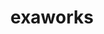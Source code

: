 ---
title: "exaworks"
layout: cache
categories: [package, develop]
meta: {"versions": ["0.1.0"], "compilers": ["gcc@=11.1.0", "oneapi@=2023.1.0", "oneapi@=2023.2.0"], "oss": ["ubuntu20.04"], "platforms": ["linux"], "targets": ["ppc64le", "x86_64", "x86_64_v3"], "stacks": ["e4s", "e4s-oneapi", "e4s-power", "root"], "num_specs": 94, "num_specs_by_stack": {"root": 94, "e4s-power": 10, "e4s-oneapi": 26, "e4s": 10}}
spec_details: [{"hash": "vl6evtlnxiqzohu3fhhmokryzm7swzza", "compiler": "gcc@=11.1.0", "versions": ["0.1.0"], "os": "ubuntu20.04", "platform": "linux", "target": "ppc64le", "variants": ["build_system=bundle"], "stacks": ["root"], "size": "-", "tarball": "https://binaries.spack.io/develop/build_cache/linux-ubuntu20.04-ppc64le/gcc-11.1.0/exaworks-0.1.0/linux-ubuntu20.04-ppc64le-gcc-11.1.0-exaworks-0.1.0-vl6evtlnxiqzohu3fhhmokryzm7swzza.spack"}, {"hash": "dwpkl4t3rqyfge44rssxu36jw2a4tt7w", "compiler": "gcc@=11.1.0", "versions": ["0.1.0"], "os": "ubuntu20.04", "platform": "linux", "target": "ppc64le", "variants": ["build_system=bundle"], "stacks": ["root"], "size": "-", "tarball": "https://binaries.spack.io/develop/build_cache/linux-ubuntu20.04-ppc64le/gcc-11.1.0/exaworks-0.1.0/linux-ubuntu20.04-ppc64le-gcc-11.1.0-exaworks-0.1.0-dwpkl4t3rqyfge44rssxu36jw2a4tt7w.spack"}, {"hash": "iqiba744gonfzwzkio7wvkd6oiplm5lv", "compiler": "gcc@=11.1.0", "versions": ["0.1.0"], "os": "ubuntu20.04", "platform": "linux", "target": "ppc64le", "variants": ["build_system=bundle"], "stacks": ["e4s-power", "root"], "size": "-", "tarball": "https://binaries.spack.io/develop/build_cache/linux-ubuntu20.04-ppc64le/gcc-11.1.0/exaworks-0.1.0/linux-ubuntu20.04-ppc64le-gcc-11.1.0-exaworks-0.1.0-iqiba744gonfzwzkio7wvkd6oiplm5lv.spack"}, {"hash": "53wwmcepyzyd2jxpcmaygmi7lf3jbtjy", "compiler": "gcc@=11.1.0", "versions": ["0.1.0"], "os": "ubuntu20.04", "platform": "linux", "target": "ppc64le", "variants": ["build_system=bundle"], "stacks": ["root"], "size": "-", "tarball": "https://binaries.spack.io/develop/build_cache/linux-ubuntu20.04-ppc64le/gcc-11.1.0/exaworks-0.1.0/linux-ubuntu20.04-ppc64le-gcc-11.1.0-exaworks-0.1.0-53wwmcepyzyd2jxpcmaygmi7lf3jbtjy.spack"}, {"hash": "jawihsxtvcxbn6gthywrkub33z5zflzd", "compiler": "gcc@=11.1.0", "versions": ["0.1.0"], "os": "ubuntu20.04", "platform": "linux", "target": "ppc64le", "variants": ["build_system=bundle"], "stacks": ["e4s-power", "root"], "size": "-", "tarball": "https://binaries.spack.io/develop/build_cache/linux-ubuntu20.04-ppc64le/gcc-11.1.0/exaworks-0.1.0/linux-ubuntu20.04-ppc64le-gcc-11.1.0-exaworks-0.1.0-jawihsxtvcxbn6gthywrkub33z5zflzd.spack"}, {"hash": "fgautwadmpwsovfvagmqjmrysv5t7hnb", "compiler": "gcc@=11.1.0", "versions": ["0.1.0"], "os": "ubuntu20.04", "platform": "linux", "target": "ppc64le", "variants": ["build_system=bundle"], "stacks": ["e4s-power", "root"], "size": "-", "tarball": "https://binaries.spack.io/develop/build_cache/linux-ubuntu20.04-ppc64le/gcc-11.1.0/exaworks-0.1.0/linux-ubuntu20.04-ppc64le-gcc-11.1.0-exaworks-0.1.0-fgautwadmpwsovfvagmqjmrysv5t7hnb.spack"}, {"hash": "g4iaj2lagsna2gzp6xeainp7jhrprk5o", "compiler": "gcc@=11.1.0", "versions": ["0.1.0"], "os": "ubuntu20.04", "platform": "linux", "target": "ppc64le", "variants": ["build_system=bundle"], "stacks": ["root"], "size": "-", "tarball": "https://binaries.spack.io/develop/build_cache/linux-ubuntu20.04-ppc64le/gcc-11.1.0/exaworks-0.1.0/linux-ubuntu20.04-ppc64le-gcc-11.1.0-exaworks-0.1.0-g4iaj2lagsna2gzp6xeainp7jhrprk5o.spack"}, {"hash": "lrrbttmctqes5wum5mi23zhrzwdygzhy", "compiler": "gcc@=11.1.0", "versions": ["0.1.0"], "os": "ubuntu20.04", "platform": "linux", "target": "ppc64le", "variants": ["build_system=bundle"], "stacks": ["e4s-power", "root"], "size": "-", "tarball": "https://binaries.spack.io/develop/build_cache/linux-ubuntu20.04-ppc64le/gcc-11.1.0/exaworks-0.1.0/linux-ubuntu20.04-ppc64le-gcc-11.1.0-exaworks-0.1.0-lrrbttmctqes5wum5mi23zhrzwdygzhy.spack"}, {"hash": "h4bacijsav6ygd63oo3za2qysr6kfi2s", "compiler": "gcc@=11.1.0", "versions": ["0.1.0"], "os": "ubuntu20.04", "platform": "linux", "target": "ppc64le", "variants": ["build_system=bundle"], "stacks": ["root"], "size": "-", "tarball": "https://binaries.spack.io/develop/build_cache/linux-ubuntu20.04-ppc64le/gcc-11.1.0/exaworks-0.1.0/linux-ubuntu20.04-ppc64le-gcc-11.1.0-exaworks-0.1.0-h4bacijsav6ygd63oo3za2qysr6kfi2s.spack"}, {"hash": "5uivzeinade4p5pq37vsq2kg4q3mt7wu", "compiler": "gcc@=11.1.0", "versions": ["0.1.0"], "os": "ubuntu20.04", "platform": "linux", "target": "ppc64le", "variants": ["build_system=bundle"], "stacks": ["root"], "size": "-", "tarball": "https://binaries.spack.io/develop/build_cache/linux-ubuntu20.04-ppc64le/gcc-11.1.0/exaworks-0.1.0/linux-ubuntu20.04-ppc64le-gcc-11.1.0-exaworks-0.1.0-5uivzeinade4p5pq37vsq2kg4q3mt7wu.spack"}, {"hash": "caofol34tkcdmrb6c2v7lxyh7dac56mr", "compiler": "gcc@=11.1.0", "versions": ["0.1.0"], "os": "ubuntu20.04", "platform": "linux", "target": "ppc64le", "variants": ["build_system=bundle"], "stacks": ["root"], "size": "-", "tarball": "https://binaries.spack.io/develop/build_cache/linux-ubuntu20.04-ppc64le/gcc-11.1.0/exaworks-0.1.0/linux-ubuntu20.04-ppc64le-gcc-11.1.0-exaworks-0.1.0-caofol34tkcdmrb6c2v7lxyh7dac56mr.spack"}, {"hash": "lbwcgq4af7wrvw4e7pxoytt3nwzugh66", "compiler": "gcc@=11.1.0", "versions": ["0.1.0"], "os": "ubuntu20.04", "platform": "linux", "target": "ppc64le", "variants": ["build_system=bundle"], "stacks": ["root"], "size": "-", "tarball": "https://binaries.spack.io/develop/build_cache/linux-ubuntu20.04-ppc64le/gcc-11.1.0/exaworks-0.1.0/linux-ubuntu20.04-ppc64le-gcc-11.1.0-exaworks-0.1.0-lbwcgq4af7wrvw4e7pxoytt3nwzugh66.spack"}, {"hash": "64yczlfjq7jp2sbvetltrrowfsqmhrdx", "compiler": "gcc@=11.1.0", "versions": ["0.1.0"], "os": "ubuntu20.04", "platform": "linux", "target": "ppc64le", "variants": ["build_system=bundle"], "stacks": ["root"], "size": "-", "tarball": "https://binaries.spack.io/develop/build_cache/linux-ubuntu20.04-ppc64le/gcc-11.1.0/exaworks-0.1.0/linux-ubuntu20.04-ppc64le-gcc-11.1.0-exaworks-0.1.0-64yczlfjq7jp2sbvetltrrowfsqmhrdx.spack"}, {"hash": "allgkvtrtrscphqbywyfkprhoha4bekz", "compiler": "gcc@=11.1.0", "versions": ["0.1.0"], "os": "ubuntu20.04", "platform": "linux", "target": "ppc64le", "variants": ["build_system=bundle"], "stacks": ["root"], "size": "-", "tarball": "https://binaries.spack.io/develop/build_cache/linux-ubuntu20.04-ppc64le/gcc-11.1.0/exaworks-0.1.0/linux-ubuntu20.04-ppc64le-gcc-11.1.0-exaworks-0.1.0-allgkvtrtrscphqbywyfkprhoha4bekz.spack"}, {"hash": "m2giuamv3w5ju3g2q3jksgzko5offpi6", "compiler": "gcc@=11.1.0", "versions": ["0.1.0"], "os": "ubuntu20.04", "platform": "linux", "target": "ppc64le", "variants": ["build_system=bundle"], "stacks": ["root"], "size": "-", "tarball": "https://binaries.spack.io/develop/build_cache/linux-ubuntu20.04-ppc64le/gcc-11.1.0/exaworks-0.1.0/linux-ubuntu20.04-ppc64le-gcc-11.1.0-exaworks-0.1.0-m2giuamv3w5ju3g2q3jksgzko5offpi6.spack"}, {"hash": "7bu6whg42ruazwcatl4rynnk6wvtomb5", "compiler": "gcc@=11.1.0", "versions": ["0.1.0"], "os": "ubuntu20.04", "platform": "linux", "target": "ppc64le", "variants": ["build_system=bundle"], "stacks": ["root"], "size": "-", "tarball": "https://binaries.spack.io/develop/build_cache/linux-ubuntu20.04-ppc64le/gcc-11.1.0/exaworks-0.1.0/linux-ubuntu20.04-ppc64le-gcc-11.1.0-exaworks-0.1.0-7bu6whg42ruazwcatl4rynnk6wvtomb5.spack"}, {"hash": "h4s2vobgpwf7qfwomvbbnjvrpukgww4b", "compiler": "gcc@=11.1.0", "versions": ["0.1.0"], "os": "ubuntu20.04", "platform": "linux", "target": "ppc64le", "variants": ["build_system=bundle"], "stacks": ["root"], "size": "-", "tarball": "https://binaries.spack.io/develop/build_cache/linux-ubuntu20.04-ppc64le/gcc-11.1.0/exaworks-0.1.0/linux-ubuntu20.04-ppc64le-gcc-11.1.0-exaworks-0.1.0-h4s2vobgpwf7qfwomvbbnjvrpukgww4b.spack"}, {"hash": "g73qphww6zjnxjry7nlaproyggkosbtw", "compiler": "gcc@=11.1.0", "versions": ["0.1.0"], "os": "ubuntu20.04", "platform": "linux", "target": "ppc64le", "variants": ["build_system=bundle"], "stacks": ["root"], "size": "-", "tarball": "https://binaries.spack.io/develop/build_cache/linux-ubuntu20.04-ppc64le/gcc-11.1.0/exaworks-0.1.0/linux-ubuntu20.04-ppc64le-gcc-11.1.0-exaworks-0.1.0-g73qphww6zjnxjry7nlaproyggkosbtw.spack"}, {"hash": "asgwvh6sgqs6c67avgt7pffhj4rdxq5l", "compiler": "gcc@=11.1.0", "versions": ["0.1.0"], "os": "ubuntu20.04", "platform": "linux", "target": "ppc64le", "variants": ["build_system=bundle"], "stacks": ["root"], "size": "-", "tarball": "https://binaries.spack.io/develop/build_cache/linux-ubuntu20.04-ppc64le/gcc-11.1.0/exaworks-0.1.0/linux-ubuntu20.04-ppc64le-gcc-11.1.0-exaworks-0.1.0-asgwvh6sgqs6c67avgt7pffhj4rdxq5l.spack"}, {"hash": "5h3inj75uhykcx57j5pbymevnauywdft", "compiler": "gcc@=11.1.0", "versions": ["0.1.0"], "os": "ubuntu20.04", "platform": "linux", "target": "ppc64le", "variants": ["build_system=bundle"], "stacks": ["root"], "size": "-", "tarball": "https://binaries.spack.io/develop/build_cache/linux-ubuntu20.04-ppc64le/gcc-11.1.0/exaworks-0.1.0/linux-ubuntu20.04-ppc64le-gcc-11.1.0-exaworks-0.1.0-5h3inj75uhykcx57j5pbymevnauywdft.spack"}, {"hash": "m5v6ie5np4kl75axt67xuy4dhaoxdngm", "compiler": "gcc@=11.1.0", "versions": ["0.1.0"], "os": "ubuntu20.04", "platform": "linux", "target": "ppc64le", "variants": ["build_system=bundle"], "stacks": ["root"], "size": "-", "tarball": "https://binaries.spack.io/develop/build_cache/linux-ubuntu20.04-ppc64le/gcc-11.1.0/exaworks-0.1.0/linux-ubuntu20.04-ppc64le-gcc-11.1.0-exaworks-0.1.0-m5v6ie5np4kl75axt67xuy4dhaoxdngm.spack"}, {"hash": "2slxiehm665yogonu7756agkuad7t44a", "compiler": "gcc@=11.1.0", "versions": ["0.1.0"], "os": "ubuntu20.04", "platform": "linux", "target": "ppc64le", "variants": ["build_system=bundle"], "stacks": ["e4s-power", "root"], "size": "-", "tarball": "https://binaries.spack.io/develop/build_cache/linux-ubuntu20.04-ppc64le/gcc-11.1.0/exaworks-0.1.0/linux-ubuntu20.04-ppc64le-gcc-11.1.0-exaworks-0.1.0-2slxiehm665yogonu7756agkuad7t44a.spack"}, {"hash": "ma5zu54y7kyq4ayn6j26psfrvi2zs6n5", "compiler": "gcc@=11.1.0", "versions": ["0.1.0"], "os": "ubuntu20.04", "platform": "linux", "target": "ppc64le", "variants": ["build_system=bundle"], "stacks": ["root"], "size": "-", "tarball": "https://binaries.spack.io/develop/build_cache/linux-ubuntu20.04-ppc64le/gcc-11.1.0/exaworks-0.1.0/linux-ubuntu20.04-ppc64le-gcc-11.1.0-exaworks-0.1.0-ma5zu54y7kyq4ayn6j26psfrvi2zs6n5.spack"}, {"hash": "bpq7flio6dvakvuwcys32nvi6t6two7l", "compiler": "gcc@=11.1.0", "versions": ["0.1.0"], "os": "ubuntu20.04", "platform": "linux", "target": "ppc64le", "variants": ["build_system=bundle"], "stacks": ["root"], "size": "-", "tarball": "https://binaries.spack.io/develop/build_cache/linux-ubuntu20.04-ppc64le/gcc-11.1.0/exaworks-0.1.0/linux-ubuntu20.04-ppc64le-gcc-11.1.0-exaworks-0.1.0-bpq7flio6dvakvuwcys32nvi6t6two7l.spack"}, {"hash": "ruundlvsiorgrc4khzmy2mj4avvsuar6", "compiler": "gcc@=11.1.0", "versions": ["0.1.0"], "os": "ubuntu20.04", "platform": "linux", "target": "ppc64le", "variants": ["build_system=bundle"], "stacks": ["e4s-power", "root"], "size": "-", "tarball": "https://binaries.spack.io/develop/build_cache/linux-ubuntu20.04-ppc64le/gcc-11.1.0/exaworks-0.1.0/linux-ubuntu20.04-ppc64le-gcc-11.1.0-exaworks-0.1.0-ruundlvsiorgrc4khzmy2mj4avvsuar6.spack"}, {"hash": "d7m3ks65ounhg5gpkqlgs2s2k7o7u6qt", "compiler": "gcc@=11.1.0", "versions": ["0.1.0"], "os": "ubuntu20.04", "platform": "linux", "target": "ppc64le", "variants": ["build_system=bundle"], "stacks": ["root"], "size": "-", "tarball": "https://binaries.spack.io/develop/build_cache/linux-ubuntu20.04-ppc64le/gcc-11.1.0/exaworks-0.1.0/linux-ubuntu20.04-ppc64le-gcc-11.1.0-exaworks-0.1.0-d7m3ks65ounhg5gpkqlgs2s2k7o7u6qt.spack"}, {"hash": "v2mofjapvndzsweqlinv7g2hiz6f7lp5", "compiler": "gcc@=11.1.0", "versions": ["0.1.0"], "os": "ubuntu20.04", "platform": "linux", "target": "ppc64le", "variants": ["build_system=bundle"], "stacks": ["root"], "size": "-", "tarball": "https://binaries.spack.io/develop/build_cache/linux-ubuntu20.04-ppc64le/gcc-11.1.0/exaworks-0.1.0/linux-ubuntu20.04-ppc64le-gcc-11.1.0-exaworks-0.1.0-v2mofjapvndzsweqlinv7g2hiz6f7lp5.spack"}, {"hash": "rvkqxnjq34k2yh7mc2dibfjscnmjx4mz", "compiler": "gcc@=11.1.0", "versions": ["0.1.0"], "os": "ubuntu20.04", "platform": "linux", "target": "ppc64le", "variants": ["build_system=bundle"], "stacks": ["e4s-power", "root"], "size": "-", "tarball": "https://binaries.spack.io/develop/build_cache/linux-ubuntu20.04-ppc64le/gcc-11.1.0/exaworks-0.1.0/linux-ubuntu20.04-ppc64le-gcc-11.1.0-exaworks-0.1.0-rvkqxnjq34k2yh7mc2dibfjscnmjx4mz.spack"}, {"hash": "tnkvq5glcnvjurcgdf7abn4un5zd7gjy", "compiler": "gcc@=11.1.0", "versions": ["0.1.0"], "os": "ubuntu20.04", "platform": "linux", "target": "ppc64le", "variants": ["build_system=bundle"], "stacks": ["e4s-power", "root"], "size": "-", "tarball": "https://binaries.spack.io/develop/build_cache/linux-ubuntu20.04-ppc64le/gcc-11.1.0/exaworks-0.1.0/linux-ubuntu20.04-ppc64le-gcc-11.1.0-exaworks-0.1.0-tnkvq5glcnvjurcgdf7abn4un5zd7gjy.spack"}, {"hash": "rak2apaf4j6hlhuygd3on64znei5szqk", "compiler": "gcc@=11.1.0", "versions": ["0.1.0"], "os": "ubuntu20.04", "platform": "linux", "target": "ppc64le", "variants": ["build_system=bundle"], "stacks": ["root"], "size": "-", "tarball": "https://binaries.spack.io/develop/build_cache/linux-ubuntu20.04-ppc64le/gcc-11.1.0/exaworks-0.1.0/linux-ubuntu20.04-ppc64le-gcc-11.1.0-exaworks-0.1.0-rak2apaf4j6hlhuygd3on64znei5szqk.spack"}, {"hash": "wrt5cjbmopcvwtwoif4h2aqpuges265x", "compiler": "gcc@=11.1.0", "versions": ["0.1.0"], "os": "ubuntu20.04", "platform": "linux", "target": "ppc64le", "variants": ["build_system=bundle"], "stacks": ["root"], "size": "-", "tarball": "https://binaries.spack.io/develop/build_cache/linux-ubuntu20.04-ppc64le/gcc-11.1.0/exaworks-0.1.0/linux-ubuntu20.04-ppc64le-gcc-11.1.0-exaworks-0.1.0-wrt5cjbmopcvwtwoif4h2aqpuges265x.spack"}, {"hash": "zsxbsooddymsousqoxshylxixmiflczb", "compiler": "gcc@=11.1.0", "versions": ["0.1.0"], "os": "ubuntu20.04", "platform": "linux", "target": "ppc64le", "variants": ["build_system=bundle"], "stacks": ["root"], "size": "-", "tarball": "https://binaries.spack.io/develop/build_cache/linux-ubuntu20.04-ppc64le/gcc-11.1.0/exaworks-0.1.0/linux-ubuntu20.04-ppc64le-gcc-11.1.0-exaworks-0.1.0-zsxbsooddymsousqoxshylxixmiflczb.spack"}, {"hash": "ylf5s4tpffvb32fur7263wtw7a6ewqmd", "compiler": "gcc@=11.1.0", "versions": ["0.1.0"], "os": "ubuntu20.04", "platform": "linux", "target": "ppc64le", "variants": ["build_system=bundle"], "stacks": ["root"], "size": "-", "tarball": "https://binaries.spack.io/develop/build_cache/linux-ubuntu20.04-ppc64le/gcc-11.1.0/exaworks-0.1.0/linux-ubuntu20.04-ppc64le-gcc-11.1.0-exaworks-0.1.0-ylf5s4tpffvb32fur7263wtw7a6ewqmd.spack"}, {"hash": "xqeddu4nw34d55dwy7gefjoclkhadgl3", "compiler": "gcc@=11.1.0", "versions": ["0.1.0"], "os": "ubuntu20.04", "platform": "linux", "target": "ppc64le", "variants": ["build_system=bundle"], "stacks": ["e4s-power", "root"], "size": "-", "tarball": "https://binaries.spack.io/develop/build_cache/linux-ubuntu20.04-ppc64le/gcc-11.1.0/exaworks-0.1.0/linux-ubuntu20.04-ppc64le-gcc-11.1.0-exaworks-0.1.0-xqeddu4nw34d55dwy7gefjoclkhadgl3.spack"}, {"hash": "xvdfn4k4zsgobyibimzs4o7owslnjslk", "compiler": "gcc@=11.1.0", "versions": ["0.1.0"], "os": "ubuntu20.04", "platform": "linux", "target": "ppc64le", "variants": ["build_system=bundle"], "stacks": ["e4s-power", "root"], "size": "-", "tarball": "https://binaries.spack.io/develop/build_cache/linux-ubuntu20.04-ppc64le/gcc-11.1.0/exaworks-0.1.0/linux-ubuntu20.04-ppc64le-gcc-11.1.0-exaworks-0.1.0-xvdfn4k4zsgobyibimzs4o7owslnjslk.spack"}, {"hash": "hijime2hgun3tbm25n2oe637t46wmatk", "compiler": "oneapi@=2023.1.0", "versions": ["0.1.0"], "os": "ubuntu20.04", "platform": "linux", "target": "x86_64", "variants": ["build_system=bundle"], "stacks": ["e4s-oneapi", "root"], "size": "-", "tarball": "https://binaries.spack.io/develop/build_cache/linux-ubuntu20.04-x86_64/oneapi-2023.1.0/exaworks-0.1.0/linux-ubuntu20.04-x86_64-oneapi-2023.1.0-exaworks-0.1.0-hijime2hgun3tbm25n2oe637t46wmatk.spack"}, {"hash": "22m6k46qbngibdbq2io6bbu2eyn6rot6", "compiler": "oneapi@=2023.1.0", "versions": ["0.1.0"], "os": "ubuntu20.04", "platform": "linux", "target": "x86_64", "variants": ["build_system=bundle"], "stacks": ["e4s-oneapi", "root"], "size": "-", "tarball": "https://binaries.spack.io/develop/build_cache/linux-ubuntu20.04-x86_64/oneapi-2023.1.0/exaworks-0.1.0/linux-ubuntu20.04-x86_64-oneapi-2023.1.0-exaworks-0.1.0-22m6k46qbngibdbq2io6bbu2eyn6rot6.spack"}, {"hash": "ujzpmvfj6jikz6a7oulfq44p4kjmjlh6", "compiler": "oneapi@=2023.1.0", "versions": ["0.1.0"], "os": "ubuntu20.04", "platform": "linux", "target": "x86_64", "variants": ["build_system=bundle"], "stacks": ["e4s-oneapi", "root"], "size": "-", "tarball": "https://binaries.spack.io/develop/build_cache/linux-ubuntu20.04-x86_64/oneapi-2023.1.0/exaworks-0.1.0/linux-ubuntu20.04-x86_64-oneapi-2023.1.0-exaworks-0.1.0-ujzpmvfj6jikz6a7oulfq44p4kjmjlh6.spack"}, {"hash": "m3lkjwlyznmvgwizzsoolgyw3zrmpeeo", "compiler": "oneapi@=2023.1.0", "versions": ["0.1.0"], "os": "ubuntu20.04", "platform": "linux", "target": "x86_64", "variants": ["build_system=bundle"], "stacks": ["e4s-oneapi", "root"], "size": "-", "tarball": "https://binaries.spack.io/develop/build_cache/linux-ubuntu20.04-x86_64/oneapi-2023.1.0/exaworks-0.1.0/linux-ubuntu20.04-x86_64-oneapi-2023.1.0-exaworks-0.1.0-m3lkjwlyznmvgwizzsoolgyw3zrmpeeo.spack"}, {"hash": "4h7v7nvfukql3mh3dmbnh4lmkp5ird5x", "compiler": "oneapi@=2023.1.0", "versions": ["0.1.0"], "os": "ubuntu20.04", "platform": "linux", "target": "x86_64", "variants": ["build_system=bundle"], "stacks": ["e4s-oneapi", "root"], "size": "-", "tarball": "https://binaries.spack.io/develop/build_cache/linux-ubuntu20.04-x86_64/oneapi-2023.1.0/exaworks-0.1.0/linux-ubuntu20.04-x86_64-oneapi-2023.1.0-exaworks-0.1.0-4h7v7nvfukql3mh3dmbnh4lmkp5ird5x.spack"}, {"hash": "gh2urq4g6cvw6yk5q4zdqgutdqfsdt5z", "compiler": "oneapi@=2023.1.0", "versions": ["0.1.0"], "os": "ubuntu20.04", "platform": "linux", "target": "x86_64", "variants": ["build_system=bundle"], "stacks": ["e4s-oneapi", "root"], "size": "-", "tarball": "https://binaries.spack.io/develop/build_cache/linux-ubuntu20.04-x86_64/oneapi-2023.1.0/exaworks-0.1.0/linux-ubuntu20.04-x86_64-oneapi-2023.1.0-exaworks-0.1.0-gh2urq4g6cvw6yk5q4zdqgutdqfsdt5z.spack"}, {"hash": "mqes3aqwy7r56przkxqafoazhbk5nzoq", "compiler": "oneapi@=2023.1.0", "versions": ["0.1.0"], "os": "ubuntu20.04", "platform": "linux", "target": "x86_64", "variants": ["build_system=bundle"], "stacks": ["e4s-oneapi", "root"], "size": "-", "tarball": "https://binaries.spack.io/develop/build_cache/linux-ubuntu20.04-x86_64/oneapi-2023.1.0/exaworks-0.1.0/linux-ubuntu20.04-x86_64-oneapi-2023.1.0-exaworks-0.1.0-mqes3aqwy7r56przkxqafoazhbk5nzoq.spack"}, {"hash": "52adpjqvvihs2mkerxr27efheu6wfgyc", "compiler": "oneapi@=2023.1.0", "versions": ["0.1.0"], "os": "ubuntu20.04", "platform": "linux", "target": "x86_64", "variants": ["build_system=bundle"], "stacks": ["e4s-oneapi", "root"], "size": "-", "tarball": "https://binaries.spack.io/develop/build_cache/linux-ubuntu20.04-x86_64/oneapi-2023.1.0/exaworks-0.1.0/linux-ubuntu20.04-x86_64-oneapi-2023.1.0-exaworks-0.1.0-52adpjqvvihs2mkerxr27efheu6wfgyc.spack"}, {"hash": "qlvns6ha3kb67fmzpf77m6ta4zgpar3o", "compiler": "oneapi@=2023.1.0", "versions": ["0.1.0"], "os": "ubuntu20.04", "platform": "linux", "target": "x86_64", "variants": ["build_system=bundle"], "stacks": ["e4s-oneapi", "root"], "size": "-", "tarball": "https://binaries.spack.io/develop/build_cache/linux-ubuntu20.04-x86_64/oneapi-2023.1.0/exaworks-0.1.0/linux-ubuntu20.04-x86_64-oneapi-2023.1.0-exaworks-0.1.0-qlvns6ha3kb67fmzpf77m6ta4zgpar3o.spack"}, {"hash": "js6vdmybl7dckcsdga2nqjy7o4ybkokz", "compiler": "oneapi@=2023.1.0", "versions": ["0.1.0"], "os": "ubuntu20.04", "platform": "linux", "target": "x86_64", "variants": ["build_system=bundle"], "stacks": ["e4s-oneapi", "root"], "size": "-", "tarball": "https://binaries.spack.io/develop/build_cache/linux-ubuntu20.04-x86_64/oneapi-2023.1.0/exaworks-0.1.0/linux-ubuntu20.04-x86_64-oneapi-2023.1.0-exaworks-0.1.0-js6vdmybl7dckcsdga2nqjy7o4ybkokz.spack"}, {"hash": "6c3rjqb477vtuq5la46pey4vexwtcwul", "compiler": "oneapi@=2023.2.0", "versions": ["0.1.0"], "os": "ubuntu20.04", "platform": "linux", "target": "x86_64", "variants": ["build_system=bundle"], "stacks": ["e4s-oneapi", "root"], "size": "-", "tarball": "https://binaries.spack.io/develop/build_cache/linux-ubuntu20.04-x86_64/oneapi-2023.2.0/exaworks-0.1.0/linux-ubuntu20.04-x86_64-oneapi-2023.2.0-exaworks-0.1.0-6c3rjqb477vtuq5la46pey4vexwtcwul.spack"}, {"hash": "425g4z77vkm3w45igz364oax3p6m35b5", "compiler": "oneapi@=2023.2.0", "versions": ["0.1.0"], "os": "ubuntu20.04", "platform": "linux", "target": "x86_64", "variants": ["build_system=bundle"], "stacks": ["e4s-oneapi", "root"], "size": "-", "tarball": "https://binaries.spack.io/develop/build_cache/linux-ubuntu20.04-x86_64/oneapi-2023.2.0/exaworks-0.1.0/linux-ubuntu20.04-x86_64-oneapi-2023.2.0-exaworks-0.1.0-425g4z77vkm3w45igz364oax3p6m35b5.spack"}, {"hash": "ey2fp2fdyun7qwa35tob7sshv3dbhjee", "compiler": "oneapi@=2023.2.0", "versions": ["0.1.0"], "os": "ubuntu20.04", "platform": "linux", "target": "x86_64", "variants": ["build_system=bundle"], "stacks": ["e4s-oneapi", "root"], "size": "-", "tarball": "https://binaries.spack.io/develop/build_cache/linux-ubuntu20.04-x86_64/oneapi-2023.2.0/exaworks-0.1.0/linux-ubuntu20.04-x86_64-oneapi-2023.2.0-exaworks-0.1.0-ey2fp2fdyun7qwa35tob7sshv3dbhjee.spack"}, {"hash": "lg2nsktytxioxptkqpabnwng4wveh6ra", "compiler": "oneapi@=2023.2.0", "versions": ["0.1.0"], "os": "ubuntu20.04", "platform": "linux", "target": "x86_64", "variants": ["build_system=bundle"], "stacks": ["e4s-oneapi", "root"], "size": "-", "tarball": "https://binaries.spack.io/develop/build_cache/linux-ubuntu20.04-x86_64/oneapi-2023.2.0/exaworks-0.1.0/linux-ubuntu20.04-x86_64-oneapi-2023.2.0-exaworks-0.1.0-lg2nsktytxioxptkqpabnwng4wveh6ra.spack"}, {"hash": "6vnl7ltckrsmptmuidqncsicocgblagw", "compiler": "oneapi@=2023.2.0", "versions": ["0.1.0"], "os": "ubuntu20.04", "platform": "linux", "target": "x86_64", "variants": ["build_system=bundle"], "stacks": ["e4s-oneapi", "root"], "size": "-", "tarball": "https://binaries.spack.io/develop/build_cache/linux-ubuntu20.04-x86_64/oneapi-2023.2.0/exaworks-0.1.0/linux-ubuntu20.04-x86_64-oneapi-2023.2.0-exaworks-0.1.0-6vnl7ltckrsmptmuidqncsicocgblagw.spack"}, {"hash": "dcopfjmawkjsfxqludhrlf5fmonddphf", "compiler": "oneapi@=2023.2.0", "versions": ["0.1.0"], "os": "ubuntu20.04", "platform": "linux", "target": "x86_64", "variants": ["build_system=bundle"], "stacks": ["e4s-oneapi", "root"], "size": "-", "tarball": "https://binaries.spack.io/develop/build_cache/linux-ubuntu20.04-x86_64/oneapi-2023.2.0/exaworks-0.1.0/linux-ubuntu20.04-x86_64-oneapi-2023.2.0-exaworks-0.1.0-dcopfjmawkjsfxqludhrlf5fmonddphf.spack"}, {"hash": "qa2q2mztpnyk2swn5zs4tofz7p55a2yw", "compiler": "oneapi@=2023.2.0", "versions": ["0.1.0"], "os": "ubuntu20.04", "platform": "linux", "target": "x86_64", "variants": ["build_system=bundle"], "stacks": ["e4s-oneapi", "root"], "size": "-", "tarball": "https://binaries.spack.io/develop/build_cache/linux-ubuntu20.04-x86_64/oneapi-2023.2.0/exaworks-0.1.0/linux-ubuntu20.04-x86_64-oneapi-2023.2.0-exaworks-0.1.0-qa2q2mztpnyk2swn5zs4tofz7p55a2yw.spack"}, {"hash": "iu7ovakffjojboz4fb6j7ppymcnkz7gu", "compiler": "oneapi@=2023.2.0", "versions": ["0.1.0"], "os": "ubuntu20.04", "platform": "linux", "target": "x86_64", "variants": ["build_system=bundle"], "stacks": ["e4s-oneapi", "root"], "size": "-", "tarball": "https://binaries.spack.io/develop/build_cache/linux-ubuntu20.04-x86_64/oneapi-2023.2.0/exaworks-0.1.0/linux-ubuntu20.04-x86_64-oneapi-2023.2.0-exaworks-0.1.0-iu7ovakffjojboz4fb6j7ppymcnkz7gu.spack"}, {"hash": "7u3hhjbcfaryvfkafc2zdxwhylkuuubh", "compiler": "oneapi@=2023.2.0", "versions": ["0.1.0"], "os": "ubuntu20.04", "platform": "linux", "target": "x86_64", "variants": ["build_system=bundle"], "stacks": ["e4s-oneapi", "root"], "size": "-", "tarball": "https://binaries.spack.io/develop/build_cache/linux-ubuntu20.04-x86_64/oneapi-2023.2.0/exaworks-0.1.0/linux-ubuntu20.04-x86_64-oneapi-2023.2.0-exaworks-0.1.0-7u3hhjbcfaryvfkafc2zdxwhylkuuubh.spack"}, {"hash": "6trevh3y5kbm7zbymw7dzgmf3umrhyrm", "compiler": "oneapi@=2023.2.0", "versions": ["0.1.0"], "os": "ubuntu20.04", "platform": "linux", "target": "x86_64", "variants": ["build_system=bundle"], "stacks": ["e4s-oneapi", "root"], "size": "-", "tarball": "https://binaries.spack.io/develop/build_cache/linux-ubuntu20.04-x86_64/oneapi-2023.2.0/exaworks-0.1.0/linux-ubuntu20.04-x86_64-oneapi-2023.2.0-exaworks-0.1.0-6trevh3y5kbm7zbymw7dzgmf3umrhyrm.spack"}, {"hash": "irigg6pi255v3c3schk5zavi7r2ivugu", "compiler": "oneapi@=2023.2.0", "versions": ["0.1.0"], "os": "ubuntu20.04", "platform": "linux", "target": "x86_64", "variants": ["build_system=bundle"], "stacks": ["e4s-oneapi", "root"], "size": "-", "tarball": "https://binaries.spack.io/develop/build_cache/linux-ubuntu20.04-x86_64/oneapi-2023.2.0/exaworks-0.1.0/linux-ubuntu20.04-x86_64-oneapi-2023.2.0-exaworks-0.1.0-irigg6pi255v3c3schk5zavi7r2ivugu.spack"}, {"hash": "nisrx7lky2vwihl6utcwkpqbmpib2hq7", "compiler": "oneapi@=2023.2.0", "versions": ["0.1.0"], "os": "ubuntu20.04", "platform": "linux", "target": "x86_64", "variants": ["build_system=bundle"], "stacks": ["e4s-oneapi", "root"], "size": "-", "tarball": "https://binaries.spack.io/develop/build_cache/linux-ubuntu20.04-x86_64/oneapi-2023.2.0/exaworks-0.1.0/linux-ubuntu20.04-x86_64-oneapi-2023.2.0-exaworks-0.1.0-nisrx7lky2vwihl6utcwkpqbmpib2hq7.spack"}, {"hash": "jxisf4hsvtrrao6jy75lztdkihc5yqkl", "compiler": "oneapi@=2023.2.0", "versions": ["0.1.0"], "os": "ubuntu20.04", "platform": "linux", "target": "x86_64", "variants": ["build_system=bundle"], "stacks": ["e4s-oneapi", "root"], "size": "-", "tarball": "https://binaries.spack.io/develop/build_cache/linux-ubuntu20.04-x86_64/oneapi-2023.2.0/exaworks-0.1.0/linux-ubuntu20.04-x86_64-oneapi-2023.2.0-exaworks-0.1.0-jxisf4hsvtrrao6jy75lztdkihc5yqkl.spack"}, {"hash": "z7hip7yhoho4pa45lbf2ewwptb2zzhpy", "compiler": "oneapi@=2023.2.0", "versions": ["0.1.0"], "os": "ubuntu20.04", "platform": "linux", "target": "x86_64", "variants": ["build_system=bundle"], "stacks": ["e4s-oneapi", "root"], "size": "-", "tarball": "https://binaries.spack.io/develop/build_cache/linux-ubuntu20.04-x86_64/oneapi-2023.2.0/exaworks-0.1.0/linux-ubuntu20.04-x86_64-oneapi-2023.2.0-exaworks-0.1.0-z7hip7yhoho4pa45lbf2ewwptb2zzhpy.spack"}, {"hash": "rpg3wkxtadhkxgs26zh4rse4fie5owug", "compiler": "oneapi@=2023.2.0", "versions": ["0.1.0"], "os": "ubuntu20.04", "platform": "linux", "target": "x86_64", "variants": ["build_system=bundle"], "stacks": ["e4s-oneapi", "root"], "size": "-", "tarball": "https://binaries.spack.io/develop/build_cache/linux-ubuntu20.04-x86_64/oneapi-2023.2.0/exaworks-0.1.0/linux-ubuntu20.04-x86_64-oneapi-2023.2.0-exaworks-0.1.0-rpg3wkxtadhkxgs26zh4rse4fie5owug.spack"}, {"hash": "qvib7t5bp22g2l2por7t7hsnys4xe7tj", "compiler": "oneapi@=2023.2.0", "versions": ["0.1.0"], "os": "ubuntu20.04", "platform": "linux", "target": "x86_64", "variants": ["build_system=bundle"], "stacks": ["e4s-oneapi", "root"], "size": "-", "tarball": "https://binaries.spack.io/develop/build_cache/linux-ubuntu20.04-x86_64/oneapi-2023.2.0/exaworks-0.1.0/linux-ubuntu20.04-x86_64-oneapi-2023.2.0-exaworks-0.1.0-qvib7t5bp22g2l2por7t7hsnys4xe7tj.spack"}, {"hash": "236ejqbx2k3k7o25yxoccdgv4qtl65we", "compiler": "gcc@=11.1.0", "versions": ["0.1.0"], "os": "ubuntu20.04", "platform": "linux", "target": "x86_64_v3", "variants": ["build_system=bundle"], "stacks": ["root"], "size": "-", "tarball": "https://binaries.spack.io/develop/build_cache/linux-ubuntu20.04-x86_64_v3/gcc-11.1.0/exaworks-0.1.0/linux-ubuntu20.04-x86_64_v3-gcc-11.1.0-exaworks-0.1.0-236ejqbx2k3k7o25yxoccdgv4qtl65we.spack"}, {"hash": "awp6nqwixs4yzcbptc3wlzmsold5smlg", "compiler": "gcc@=11.1.0", "versions": ["0.1.0"], "os": "ubuntu20.04", "platform": "linux", "target": "x86_64_v3", "variants": ["build_system=bundle"], "stacks": ["e4s", "root"], "size": "-", "tarball": "https://binaries.spack.io/develop/build_cache/linux-ubuntu20.04-x86_64_v3/gcc-11.1.0/exaworks-0.1.0/linux-ubuntu20.04-x86_64_v3-gcc-11.1.0-exaworks-0.1.0-awp6nqwixs4yzcbptc3wlzmsold5smlg.spack"}, {"hash": "76f54apwt6v332xb6t7rt7naylpcx2kg", "compiler": "gcc@=11.1.0", "versions": ["0.1.0"], "os": "ubuntu20.04", "platform": "linux", "target": "x86_64_v3", "variants": ["build_system=bundle"], "stacks": ["root"], "size": "-", "tarball": "https://binaries.spack.io/develop/build_cache/linux-ubuntu20.04-x86_64_v3/gcc-11.1.0/exaworks-0.1.0/linux-ubuntu20.04-x86_64_v3-gcc-11.1.0-exaworks-0.1.0-76f54apwt6v332xb6t7rt7naylpcx2kg.spack"}, {"hash": "qvattcvrpjbkfllsgudhz3xxr5eudkdv", "compiler": "gcc@=11.1.0", "versions": ["0.1.0"], "os": "ubuntu20.04", "platform": "linux", "target": "x86_64_v3", "variants": ["build_system=bundle"], "stacks": ["root"], "size": "-", "tarball": "https://binaries.spack.io/develop/build_cache/linux-ubuntu20.04-x86_64_v3/gcc-11.1.0/exaworks-0.1.0/linux-ubuntu20.04-x86_64_v3-gcc-11.1.0-exaworks-0.1.0-qvattcvrpjbkfllsgudhz3xxr5eudkdv.spack"}, {"hash": "6ruqakf7gzdagoyxzr3e5xuzidmbgyfy", "compiler": "gcc@=11.1.0", "versions": ["0.1.0"], "os": "ubuntu20.04", "platform": "linux", "target": "x86_64_v3", "variants": ["build_system=bundle"], "stacks": ["e4s", "root"], "size": "-", "tarball": "https://binaries.spack.io/develop/build_cache/linux-ubuntu20.04-x86_64_v3/gcc-11.1.0/exaworks-0.1.0/linux-ubuntu20.04-x86_64_v3-gcc-11.1.0-exaworks-0.1.0-6ruqakf7gzdagoyxzr3e5xuzidmbgyfy.spack"}, {"hash": "kthesuywjjj7kzhzuijbmcnimvvdjydu", "compiler": "gcc@=11.1.0", "versions": ["0.1.0"], "os": "ubuntu20.04", "platform": "linux", "target": "x86_64_v3", "variants": ["build_system=bundle"], "stacks": ["e4s", "root"], "size": "-", "tarball": "https://binaries.spack.io/develop/build_cache/linux-ubuntu20.04-x86_64_v3/gcc-11.1.0/exaworks-0.1.0/linux-ubuntu20.04-x86_64_v3-gcc-11.1.0-exaworks-0.1.0-kthesuywjjj7kzhzuijbmcnimvvdjydu.spack"}, {"hash": "6qjm6liyhnnuymdscl6w2ah2c6ithb3x", "compiler": "gcc@=11.1.0", "versions": ["0.1.0"], "os": "ubuntu20.04", "platform": "linux", "target": "x86_64_v3", "variants": ["build_system=bundle"], "stacks": ["root"], "size": "-", "tarball": "https://binaries.spack.io/develop/build_cache/linux-ubuntu20.04-x86_64_v3/gcc-11.1.0/exaworks-0.1.0/linux-ubuntu20.04-x86_64_v3-gcc-11.1.0-exaworks-0.1.0-6qjm6liyhnnuymdscl6w2ah2c6ithb3x.spack"}, {"hash": "rozs2pnst5jgn7xze2vp3bdbohjl2or3", "compiler": "gcc@=11.1.0", "versions": ["0.1.0"], "os": "ubuntu20.04", "platform": "linux", "target": "x86_64_v3", "variants": ["build_system=bundle"], "stacks": ["e4s", "root"], "size": "-", "tarball": "https://binaries.spack.io/develop/build_cache/linux-ubuntu20.04-x86_64_v3/gcc-11.1.0/exaworks-0.1.0/linux-ubuntu20.04-x86_64_v3-gcc-11.1.0-exaworks-0.1.0-rozs2pnst5jgn7xze2vp3bdbohjl2or3.spack"}, {"hash": "bjpvnn4rtc7n2s2mh3vjwgi7nosufmj6", "compiler": "gcc@=11.1.0", "versions": ["0.1.0"], "os": "ubuntu20.04", "platform": "linux", "target": "x86_64_v3", "variants": ["build_system=bundle"], "stacks": ["e4s", "root"], "size": "-", "tarball": "https://binaries.spack.io/develop/build_cache/linux-ubuntu20.04-x86_64_v3/gcc-11.1.0/exaworks-0.1.0/linux-ubuntu20.04-x86_64_v3-gcc-11.1.0-exaworks-0.1.0-bjpvnn4rtc7n2s2mh3vjwgi7nosufmj6.spack"}, {"hash": "oeznmnrguhzuahenkwanhuomzcmid2gl", "compiler": "gcc@=11.1.0", "versions": ["0.1.0"], "os": "ubuntu20.04", "platform": "linux", "target": "x86_64_v3", "variants": ["build_system=bundle"], "stacks": ["root"], "size": "-", "tarball": "https://binaries.spack.io/develop/build_cache/linux-ubuntu20.04-x86_64_v3/gcc-11.1.0/exaworks-0.1.0/linux-ubuntu20.04-x86_64_v3-gcc-11.1.0-exaworks-0.1.0-oeznmnrguhzuahenkwanhuomzcmid2gl.spack"}, {"hash": "d44dq2pkglequrfw24jem6l32zm4dfjh", "compiler": "gcc@=11.1.0", "versions": ["0.1.0"], "os": "ubuntu20.04", "platform": "linux", "target": "x86_64_v3", "variants": ["build_system=bundle"], "stacks": ["root"], "size": "-", "tarball": "https://binaries.spack.io/develop/build_cache/linux-ubuntu20.04-x86_64_v3/gcc-11.1.0/exaworks-0.1.0/linux-ubuntu20.04-x86_64_v3-gcc-11.1.0-exaworks-0.1.0-d44dq2pkglequrfw24jem6l32zm4dfjh.spack"}, {"hash": "r24ekrsx57qvjwwke3tdwtg2efajihbe", "compiler": "gcc@=11.1.0", "versions": ["0.1.0"], "os": "ubuntu20.04", "platform": "linux", "target": "x86_64_v3", "variants": ["build_system=bundle"], "stacks": ["e4s", "root"], "size": "-", "tarball": "https://binaries.spack.io/develop/build_cache/linux-ubuntu20.04-x86_64_v3/gcc-11.1.0/exaworks-0.1.0/linux-ubuntu20.04-x86_64_v3-gcc-11.1.0-exaworks-0.1.0-r24ekrsx57qvjwwke3tdwtg2efajihbe.spack"}, {"hash": "ejv3is6fbivy7n6q2eulsoxl3vr6oiqv", "compiler": "gcc@=11.1.0", "versions": ["0.1.0"], "os": "ubuntu20.04", "platform": "linux", "target": "x86_64_v3", "variants": ["build_system=bundle"], "stacks": ["e4s", "root"], "size": "-", "tarball": "https://binaries.spack.io/develop/build_cache/linux-ubuntu20.04-x86_64_v3/gcc-11.1.0/exaworks-0.1.0/linux-ubuntu20.04-x86_64_v3-gcc-11.1.0-exaworks-0.1.0-ejv3is6fbivy7n6q2eulsoxl3vr6oiqv.spack"}, {"hash": "ajxaubd3tqootlvzbxklqcgqmewzvvot", "compiler": "gcc@=11.1.0", "versions": ["0.1.0"], "os": "ubuntu20.04", "platform": "linux", "target": "x86_64_v3", "variants": ["build_system=bundle"], "stacks": ["root"], "size": "-", "tarball": "https://binaries.spack.io/develop/build_cache/linux-ubuntu20.04-x86_64_v3/gcc-11.1.0/exaworks-0.1.0/linux-ubuntu20.04-x86_64_v3-gcc-11.1.0-exaworks-0.1.0-ajxaubd3tqootlvzbxklqcgqmewzvvot.spack"}, {"hash": "6revytsbmojgyvwg4jkoftzlltejdvi6", "compiler": "gcc@=11.1.0", "versions": ["0.1.0"], "os": "ubuntu20.04", "platform": "linux", "target": "x86_64_v3", "variants": ["build_system=bundle"], "stacks": ["root"], "size": "-", "tarball": "https://binaries.spack.io/develop/build_cache/linux-ubuntu20.04-x86_64_v3/gcc-11.1.0/exaworks-0.1.0/linux-ubuntu20.04-x86_64_v3-gcc-11.1.0-exaworks-0.1.0-6revytsbmojgyvwg4jkoftzlltejdvi6.spack"}, {"hash": "rryxkqth6sishyudjru5bwie7x45r7s5", "compiler": "gcc@=11.1.0", "versions": ["0.1.0"], "os": "ubuntu20.04", "platform": "linux", "target": "x86_64_v3", "variants": ["build_system=bundle"], "stacks": ["root"], "size": "-", "tarball": "https://binaries.spack.io/develop/build_cache/linux-ubuntu20.04-x86_64_v3/gcc-11.1.0/exaworks-0.1.0/linux-ubuntu20.04-x86_64_v3-gcc-11.1.0-exaworks-0.1.0-rryxkqth6sishyudjru5bwie7x45r7s5.spack"}, {"hash": "fng7ns5a2bbwj4woif5bnkthauy3awx7", "compiler": "gcc@=11.1.0", "versions": ["0.1.0"], "os": "ubuntu20.04", "platform": "linux", "target": "x86_64_v3", "variants": ["build_system=bundle"], "stacks": ["root"], "size": "-", "tarball": "https://binaries.spack.io/develop/build_cache/linux-ubuntu20.04-x86_64_v3/gcc-11.1.0/exaworks-0.1.0/linux-ubuntu20.04-x86_64_v3-gcc-11.1.0-exaworks-0.1.0-fng7ns5a2bbwj4woif5bnkthauy3awx7.spack"}, {"hash": "ugkroyw3ltry5g622vhz3etdzyvpendt", "compiler": "gcc@=11.1.0", "versions": ["0.1.0"], "os": "ubuntu20.04", "platform": "linux", "target": "x86_64_v3", "variants": ["build_system=bundle"], "stacks": ["root"], "size": "-", "tarball": "https://binaries.spack.io/develop/build_cache/linux-ubuntu20.04-x86_64_v3/gcc-11.1.0/exaworks-0.1.0/linux-ubuntu20.04-x86_64_v3-gcc-11.1.0-exaworks-0.1.0-ugkroyw3ltry5g622vhz3etdzyvpendt.spack"}, {"hash": "eleuz3wo23ul6mecdfmeslln4yiueorh", "compiler": "gcc@=11.1.0", "versions": ["0.1.0"], "os": "ubuntu20.04", "platform": "linux", "target": "x86_64_v3", "variants": ["build_system=bundle"], "stacks": ["root"], "size": "-", "tarball": "https://binaries.spack.io/develop/build_cache/linux-ubuntu20.04-x86_64_v3/gcc-11.1.0/exaworks-0.1.0/linux-ubuntu20.04-x86_64_v3-gcc-11.1.0-exaworks-0.1.0-eleuz3wo23ul6mecdfmeslln4yiueorh.spack"}, {"hash": "b6icnnbzfg4yd2jhljwl32ayk644nk2k", "compiler": "gcc@=11.1.0", "versions": ["0.1.0"], "os": "ubuntu20.04", "platform": "linux", "target": "x86_64_v3", "variants": ["build_system=bundle"], "stacks": ["root"], "size": "-", "tarball": "https://binaries.spack.io/develop/build_cache/linux-ubuntu20.04-x86_64_v3/gcc-11.1.0/exaworks-0.1.0/linux-ubuntu20.04-x86_64_v3-gcc-11.1.0-exaworks-0.1.0-b6icnnbzfg4yd2jhljwl32ayk644nk2k.spack"}, {"hash": "qcdvr43wuwedszpakxaqldtmm5mg6f7i", "compiler": "gcc@=11.1.0", "versions": ["0.1.0"], "os": "ubuntu20.04", "platform": "linux", "target": "x86_64_v3", "variants": ["build_system=bundle"], "stacks": ["root"], "size": "-", "tarball": "https://binaries.spack.io/develop/build_cache/linux-ubuntu20.04-x86_64_v3/gcc-11.1.0/exaworks-0.1.0/linux-ubuntu20.04-x86_64_v3-gcc-11.1.0-exaworks-0.1.0-qcdvr43wuwedszpakxaqldtmm5mg6f7i.spack"}, {"hash": "rm7wsp7w6mbgsbjqfor47gsopuuxupno", "compiler": "gcc@=11.1.0", "versions": ["0.1.0"], "os": "ubuntu20.04", "platform": "linux", "target": "x86_64_v3", "variants": ["build_system=bundle"], "stacks": ["root"], "size": "-", "tarball": "https://binaries.spack.io/develop/build_cache/linux-ubuntu20.04-x86_64_v3/gcc-11.1.0/exaworks-0.1.0/linux-ubuntu20.04-x86_64_v3-gcc-11.1.0-exaworks-0.1.0-rm7wsp7w6mbgsbjqfor47gsopuuxupno.spack"}, {"hash": "gkb7v732xhe5pkllen3kyhigtbqtn5tr", "compiler": "gcc@=11.1.0", "versions": ["0.1.0"], "os": "ubuntu20.04", "platform": "linux", "target": "x86_64_v3", "variants": ["build_system=bundle"], "stacks": ["e4s", "root"], "size": "-", "tarball": "https://binaries.spack.io/develop/build_cache/linux-ubuntu20.04-x86_64_v3/gcc-11.1.0/exaworks-0.1.0/linux-ubuntu20.04-x86_64_v3-gcc-11.1.0-exaworks-0.1.0-gkb7v732xhe5pkllen3kyhigtbqtn5tr.spack"}, {"hash": "qw4y4e3wenl4b7agxszepoil54bhylxg", "compiler": "gcc@=11.1.0", "versions": ["0.1.0"], "os": "ubuntu20.04", "platform": "linux", "target": "x86_64_v3", "variants": ["build_system=bundle"], "stacks": ["root"], "size": "-", "tarball": "https://binaries.spack.io/develop/build_cache/linux-ubuntu20.04-x86_64_v3/gcc-11.1.0/exaworks-0.1.0/linux-ubuntu20.04-x86_64_v3-gcc-11.1.0-exaworks-0.1.0-qw4y4e3wenl4b7agxszepoil54bhylxg.spack"}, {"hash": "iu2ulrpchqidlsvhnot4pocjbpyqhtgv", "compiler": "gcc@=11.1.0", "versions": ["0.1.0"], "os": "ubuntu20.04", "platform": "linux", "target": "x86_64_v3", "variants": ["build_system=bundle"], "stacks": ["e4s", "root"], "size": "-", "tarball": "https://binaries.spack.io/develop/build_cache/linux-ubuntu20.04-x86_64_v3/gcc-11.1.0/exaworks-0.1.0/linux-ubuntu20.04-x86_64_v3-gcc-11.1.0-exaworks-0.1.0-iu2ulrpchqidlsvhnot4pocjbpyqhtgv.spack"}, {"hash": "kl6ofnfm2ubvyqbn3y2mjcmu3auqch6i", "compiler": "gcc@=11.1.0", "versions": ["0.1.0"], "os": "ubuntu20.04", "platform": "linux", "target": "x86_64_v3", "variants": ["build_system=bundle"], "stacks": ["root"], "size": "-", "tarball": "https://binaries.spack.io/develop/build_cache/linux-ubuntu20.04-x86_64_v3/gcc-11.1.0/exaworks-0.1.0/linux-ubuntu20.04-x86_64_v3-gcc-11.1.0-exaworks-0.1.0-kl6ofnfm2ubvyqbn3y2mjcmu3auqch6i.spack"}, {"hash": "ljdhepmwgl76lmn75k7f5uie3bpfp76h", "compiler": "gcc@=11.1.0", "versions": ["0.1.0"], "os": "ubuntu20.04", "platform": "linux", "target": "x86_64_v3", "variants": ["build_system=bundle"], "stacks": ["root"], "size": "-", "tarball": "https://binaries.spack.io/develop/build_cache/linux-ubuntu20.04-x86_64_v3/gcc-11.1.0/exaworks-0.1.0/linux-ubuntu20.04-x86_64_v3-gcc-11.1.0-exaworks-0.1.0-ljdhepmwgl76lmn75k7f5uie3bpfp76h.spack"}, {"hash": "lqe4e5xpnw2f72crcni2fitvpvrhkfab", "compiler": "gcc@=11.1.0", "versions": ["0.1.0"], "os": "ubuntu20.04", "platform": "linux", "target": "x86_64_v3", "variants": ["build_system=bundle"], "stacks": ["root"], "size": "-", "tarball": "https://binaries.spack.io/develop/build_cache/linux-ubuntu20.04-x86_64_v3/gcc-11.1.0/exaworks-0.1.0/linux-ubuntu20.04-x86_64_v3-gcc-11.1.0-exaworks-0.1.0-lqe4e5xpnw2f72crcni2fitvpvrhkfab.spack"}, {"hash": "pkzj34bi62gn6h4c25lyyt67tokqi5bq", "compiler": "gcc@=11.1.0", "versions": ["0.1.0"], "os": "ubuntu20.04", "platform": "linux", "target": "x86_64_v3", "variants": ["build_system=bundle"], "stacks": ["root"], "size": "-", "tarball": "https://binaries.spack.io/develop/build_cache/linux-ubuntu20.04-x86_64_v3/gcc-11.1.0/exaworks-0.1.0/linux-ubuntu20.04-x86_64_v3-gcc-11.1.0-exaworks-0.1.0-pkzj34bi62gn6h4c25lyyt67tokqi5bq.spack"}, {"hash": "vphfljdm7bsszepnk56z3zbcikw3m5hs", "compiler": "gcc@=11.1.0", "versions": ["0.1.0"], "os": "ubuntu20.04", "platform": "linux", "target": "x86_64_v3", "variants": ["build_system=bundle"], "stacks": ["root"], "size": "-", "tarball": "https://binaries.spack.io/develop/build_cache/linux-ubuntu20.04-x86_64_v3/gcc-11.1.0/exaworks-0.1.0/linux-ubuntu20.04-x86_64_v3-gcc-11.1.0-exaworks-0.1.0-vphfljdm7bsszepnk56z3zbcikw3m5hs.spack"}, {"hash": "zzmzn276dgq5ozresownm3mmall4az6y", "compiler": "gcc@=11.1.0", "versions": ["0.1.0"], "os": "ubuntu20.04", "platform": "linux", "target": "x86_64_v3", "variants": ["build_system=bundle"], "stacks": ["root"], "size": "-", "tarball": "https://binaries.spack.io/develop/build_cache/linux-ubuntu20.04-x86_64_v3/gcc-11.1.0/exaworks-0.1.0/linux-ubuntu20.04-x86_64_v3-gcc-11.1.0-exaworks-0.1.0-zzmzn276dgq5ozresownm3mmall4az6y.spack"}, {"hash": "vo2vgabh2gmptovdqnavamcd5u2zgsvp", "compiler": "gcc@=11.1.0", "versions": ["0.1.0"], "os": "ubuntu20.04", "platform": "linux", "target": "x86_64_v3", "variants": ["build_system=bundle"], "stacks": ["e4s", "root"], "size": "-", "tarball": "https://binaries.spack.io/develop/build_cache/linux-ubuntu20.04-x86_64_v3/gcc-11.1.0/exaworks-0.1.0/linux-ubuntu20.04-x86_64_v3-gcc-11.1.0-exaworks-0.1.0-vo2vgabh2gmptovdqnavamcd5u2zgsvp.spack"}, {"hash": "y3pkstwnygmjshdikfdw6xgzwspqo2f2", "compiler": "gcc@=11.1.0", "versions": ["0.1.0"], "os": "ubuntu20.04", "platform": "linux", "target": "x86_64_v3", "variants": ["build_system=bundle"], "stacks": ["root"], "size": "-", "tarball": "https://binaries.spack.io/develop/build_cache/linux-ubuntu20.04-x86_64_v3/gcc-11.1.0/exaworks-0.1.0/linux-ubuntu20.04-x86_64_v3-gcc-11.1.0-exaworks-0.1.0-y3pkstwnygmjshdikfdw6xgzwspqo2f2.spack"}]
---